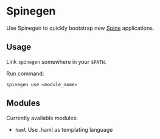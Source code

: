 # Spinegen

Use Spinegen to quickly bootstrap new [Spine](http://spinejs.com/) applications.

## Usage

Link `spinegen` somewhere in your `$PATH`. 

Run command:

`spinegen use <module_name>`

## Modules

Currently available modules:

- `haml` Use .haml as templating language